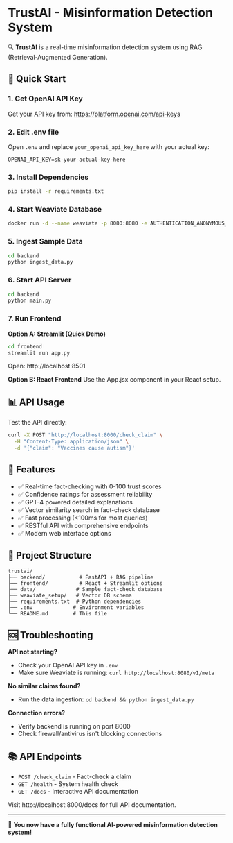 # TrustAI - Misinformation Detection System

🔍 **TrustAI** is a real-time misinformation detection system using RAG (Retrieval-Augmented Generation).

## 🚀 Quick Start

### 1. Get OpenAI API Key
Get your API key from: https://platform.openai.com/api-keys

### 2. Edit .env file
Open `.env` and replace `your_openai_api_key_here` with your actual key:
```
OPENAI_API_KEY=sk-your-actual-key-here
```

### 3. Install Dependencies
```bash
pip install -r requirements.txt
```

### 4. Start Weaviate Database
```bash
docker run -d --name weaviate -p 8080:8080 -e AUTHENTICATION_ANONYMOUS_ACCESS_ENABLED=true semitechnologies/weaviate:1.23.7
```

### 5. Ingest Sample Data
```bash
cd backend
python ingest_data.py
```

### 6. Start API Server
```bash
cd backend
python main.py
```

### 7. Run Frontend
**Option A: Streamlit (Quick Demo)**
```bash
cd frontend
streamlit run app.py
```
Open: http://localhost:8501

**Option B: React Frontend**
Use the App.jsx component in your React setup.

## 📊 API Usage

Test the API directly:
```bash
curl -X POST "http://localhost:8000/check_claim" \
  -H "Content-Type: application/json" \
  -d '{"claim": "Vaccines cause autism"}'
```

## 🔧 Features

- ✅ Real-time fact-checking with 0-100 trust scores
- ✅ Confidence ratings for assessment reliability
- ✅ GPT-4 powered detailed explanations
- ✅ Vector similarity search in fact-check database
- ✅ Fast processing (<100ms for most queries)
- ✅ RESTful API with comprehensive endpoints
- ✅ Modern web interface options

## 📁 Project Structure

```
trustai/
├── backend/           # FastAPI + RAG pipeline
├── frontend/          # React + Streamlit options
├── data/             # Sample fact-check database
├── weaviate_setup/   # Vector DB schema
├── requirements.txt  # Python dependencies
├── .env             # Environment variables
└── README.md        # This file
```

## 🆘 Troubleshooting

**API not starting?**
- Check your OpenAI API key in `.env`
- Make sure Weaviate is running: `curl http://localhost:8080/v1/meta`

**No similar claims found?**
- Run the data ingestion: `cd backend && python ingest_data.py`

**Connection errors?**
- Verify backend is running on port 8000
- Check firewall/antivirus isn't blocking connections

## 📚 API Endpoints

- `POST /check_claim` - Fact-check a claim
- `GET /health` - System health check  
- `GET /docs` - Interactive API documentation

Visit http://localhost:8000/docs for full API documentation.

---

🎉 **You now have a fully functional AI-powered misinformation detection system!**
